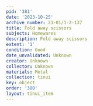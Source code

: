 ```yaml
---
pid: '381'
date: '2023-10-25'
archive_number: 23-01/1-2-137
title: Fold away scissors
subjects: Homewares
description: Fold away scissors
extent: '1'
condition: Good
date_unvalidated: Unknown
creator: Unknown
collector: Unknown
materials: Metal
collection: tinui
key: object
order: '380'
layout: tinui_item
---
```

